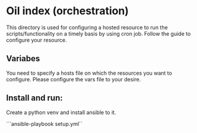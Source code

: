 # Oil index (orchestration)

This directory is used for configuring a hosted resource to run the scripts/functionality on a timely basis by using cron job.
Follow the guide to configure your resource.

## Variabes

You need to specify a hosts file on which the resources you want to configure.
Please configure the vars file to your desire.

## Install and run:

Create a python venv and install ansible to it.

```ansible-playbook setup.yml``